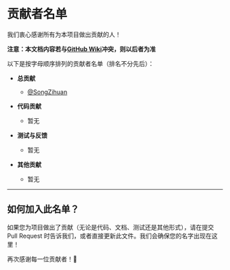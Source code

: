 # 贡献者名单

我们衷心感谢所有为本项目做出贡献的人！

**注意：本文档内容若与[GitHub Wiki](https://github.com/SongZihuan/BackendServerTemplate/wiki/%E8%B4%A1%E7%8C%AE%E8%80%85)冲突，则以后者为准**

以下是按字母顺序排列的贡献者名单（排名不分先后）：

- **总贡献**
  - [@SongZihuan](https://github.com/SongZihuan)


- **代码贡献**
  - 暂无


- **测试与反馈**
  - 暂无


- **其他贡献**
  - 暂无

---

## 如何加入此名单？

如果您为项目做出了贡献（无论是代码、文档、测试还是其他形式），请在提交 Pull Request 时告诉我们，或者直接更新此文件。我们会确保您的名字出现在这里！

再次感谢每一位贡献者！🙏
